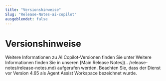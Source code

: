 ```yaml
---
title: "Versionshinweise"
Slug: "Release-Notes-ai-copilot"
ausgeblendet: false
---
```


# Versionshinweise

Weitere Informationen zu AI Copilot-Versionen finden Sie unter
Weitere Informationen finden Sie in unseren [Main Release Notes](.. /release-notes/release-notes.md) aufgerufen werden. Beachten Sie, dass der Dienst vor Version 4.65 als Agent Assist Workspace bezeichnet wurde.